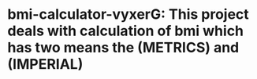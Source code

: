# bmi-calculator-vyxerG: This project deals with calculation of bmi which has two means the (METRICS) and (IMPERIAL)
